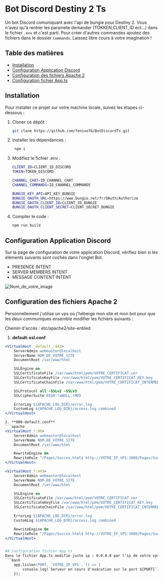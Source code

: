 # Bot Discord Destiny 2 Ts

Un bot Discord comuniquant avec l'api de bungie pour Destiny 2. Vous n'avez qu'à rentrer les paramete demander (TOKKEN,CLIENT_ID ect...) dans le fichier `.env` et c'est parti. 
Pour créer d'autres commandes ajoutez des fichiers dans le dossier `Commands`. Laissez libre cours à votre imagination !

## Table des matières

- [Installation](#installation)
- [Configuration Application Discord](#configuration-application-discord)
- [Configuration des fichiers Apache 2](#Configuration-des-fichiers-Apache-2)
- [Configuration fichier App.ts](#Configuration-fichier-App.ts)


## Installation

Pour installer ce projet sur votre machine locale, suivez les étapes ci-dessous :

1. Cloner ce dépôt :
   ```bash
   git clone https://github.com/fenixo76/BotDiscordTs.git
   
2. Installer les dépendances :
   ```bash
    npm i

3. Modifiez le fichier .env :
   ```bash
   CLIENT_ID=CLIENT_ID_DISCORD
   TOKEN=TOKEN_DISCORD

   CHANNEL_CHAT=ID_CHANNEL_CHAT
   CHANNEL_COMMANDS=ID_CHANNEL_COMMANDS

   BUNGIE_KEY_API=API_KEY_BUNGIE
   BUNGIE_OAUTH_URL=https://www.bungie.net/fr/OAuth/Authorize
   BUNGIE_OAUTH_CLIENT_ID=CLIENT_ID_BUNGIE
   BUNGIE_OAUTH_CLIENT_SECRET=CLIENT_SECRET_BUNGIE

4. Compiler le code :
   ```bash
   npm run build
   
## Configuration Application Discord

Sur la page de configuration de votre application Discord, vérifiez bien si les éléments suivants sont cochés dans l'onglet Bot.

- PRESENCE INTENT
- SERVER MEMBERS INTENT
- MESSAGE CONTENT INTENT

![Nom_de_votre_image](https://github.com/fenixo76/BotDiscordTs/blob/main/Sans%20titre-1.png)

## Configuration des fichiers Apache 2
Personnellement j'utilise un vps où j'héberge mon site et mon bot pour que les deux communiques ensemble modifier les fichiers suivants :

Chemin d'accès : etc/apache2/site-enbled

1. **default-ssl.conf**
```apache
<VirtualHost _default_:443>
    ServerAdmin webmaster@localhost
    ServerName NOM_DE_VOTRE_SITE
    DocumentRoot /var/www/html

    SSLEngine on
    SSLCertificateFile /var/www/html/pem/VOTRE_CERTIFICAT.cer
    SSLCertificateKeyFile /var/www/html/pem/VOTRE_CERTIFICAT_KEY.key
    SSLCertificateChainFile /var/www/html/pem/VOTRE_CERTIFICAT_INTERMEDIAIRE.cer

    SSLProtocol all -SSLv2 -SSLv3
    SSLCipherSuite HIGH:!aNULL:!MD5

    ErrorLog ${APACHE_LOG_DIR}/error.log
    CustomLog ${APACHE_LOG_DIR}/access.log combined
</VirtualHost>

2. **000-default.conf**
```apache
<VirtualHost *:80>
    ServerAdmin webmaster@localhost
    ServerName NOM_DE_VOTRE_SITE
    DocumentRoot /var/www/html

    RewriteEngine On
    RewriteRule ^/Pages/Succes.html$ http://VOTRE_IP_VPS:3000/Pages/Succes.html [P,L]
</VirtualHost>

<VirtualHost *:443>
    ServerAdmin webmaster@localhost
    ServerName NOM_DE_VOTRE_SITE
    DocumentRoot /var/www/html

    SSLEngine on
    SSLCertificateFile /var/www/html/pem/VOTRE_CERTIFICAT.cer
    SSLCertificateKeyFile /var/www/html/pem/VOTRE_CERTIFICAT_KEY.key
    SSLCertificateChainFile /var/www/html/pem/VOTRE_CERTIFICAT_INTERMEDIAIRE.cer

    ErrorLog ${APACHE_LOG_DIR}/error.log
    CustomLog ${APACHE_LOG_DIR}/access.log combined

    RewriteEngine On
    RewriteRule ^/Pages/Succes.html$ http://VOTRE_IP_VPS:3000/Pages/Succes.html [P,L]
</VirtualHost>


## Configuration fichier App.ts
Dans le fichier App.ts modifié juste ip : 0.0.0.0 par l'ip de votre vps.
```bash
    app.listen(PORT, 'VOTRE_IP_VPS', () => {
        console.log(`Serveur en cours d'exécution sur le port ${PORT}`);
    });
